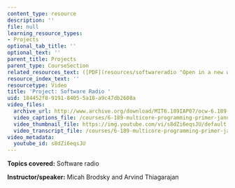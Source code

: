 ```yaml
---
content_type: resource
description: ''
file: null
learning_resource_types:
- Projects
optional_tab_title: ''
optional_text: ''
parent_title: Projects
parent_type: CourseSection
related_resources_text: ([PDF](resources/softwareradio "Open in a new window."))
resource_index_text: ''
resourcetype: Video
title: 'Project: Software Radio '
uid: 184452f8-9191-8405-5a18-a9c47db2608a
video_files:
  archive_url: http://www.archive.org/download/MIT6.189IAP07/ocw-6.189-iap07-pro04_300k.mp4
  video_captions_file: /courses/6-189-multicore-programming-primer-january-iap-2007/4ae3accd19f557f7bc9ec162241d46dd_s8dZi6eqsJU.vtt
  video_thumbnail_file: https://img.youtube.com/vi/s8dZi6eqsJU/default.jpg
  video_transcript_file: /courses/6-189-multicore-programming-primer-january-iap-2007/2e7af4afebd5da148f43ac39a9d31c5d_s8dZi6eqsJU.pdf
video_metadata:
  youtube_id: s8dZi6eqsJU
---
```


**Topics covered:** Software radio

**Instructor/speaker:** Micah Brodsky and Arvind Thiagarajan